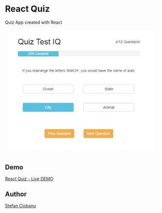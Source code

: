 # React Quiz

Quiz App created with React

![](https://github.com/stefan002377/reactjs-quiz/blob/master/public/reactjsquiz.png)

## Demo
[React Quiz - Live DEMO](http://www.stefanciobanu/reactjs-quiz)

## Author
[Stefan Ciobanu](http://www.stefanciobanu.com)

